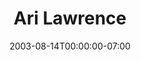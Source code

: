 ---
title: Ari Lawrence
date: 2003-08-14T00:00:00-07:00
tags:
  - eagle
description:
draft: false
---
